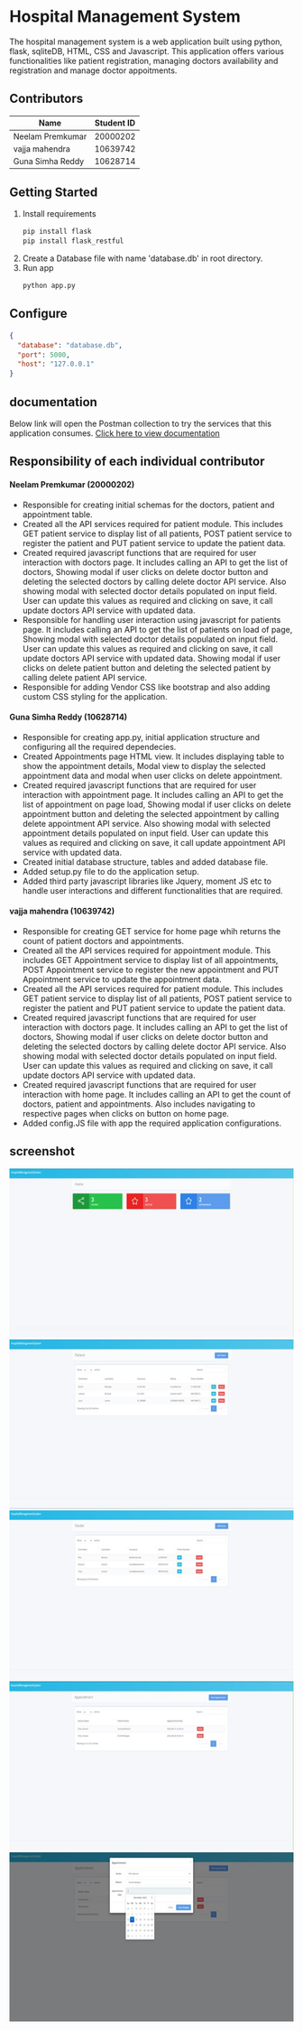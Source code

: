 # Hospital Management System

The hospital management system is a web application built using python, flask, sqliteDB, HTML, CSS and Javascript. 
This application offers various functionalities like patient registration, managing doctors availability and registration and manage doctor appoitments. 
## Contributors
| Name      | Student ID  |
| ----------- | ----------- |
| Neelam Premkumar      | 20000202       |
| vajja mahendra    | 10639742        |
| Guna Simha Reddy     | 10628714        |

## **Getting Started**

1. Install requirements
   ```sh
   pip install flask
   pip install flask_restful
   ```
2. Create a Database file with name 'database.db' in root directory. 
3. Run app
   ```sh
   python app.py
   ```

## Configure

```json
{
  "database": "database.db",
  "port": 5000,
  "host": "127.0.0.1"
}
```
## documentation
Below link will open the Postman collection to try the services that this application consumes. 
[Click here to view documentation](https://documenter.getpostman.com/view/457459/hospitalmanagementsystem/2HQup9)


## Responsibility of each individual contributor

#### Neelam Premkumar (20000202)
* Responsible for creating initial schemas for the doctors, patient and appointment table. 
* Created all the API services required for patient module. This includes GET patient service to display list of all patients, POST patient service to register the patient and PUT patient service to update the patient data. 
* Created required javascript functions that are required for user interaction with doctors page. It includes calling an 
API to get the list of doctors, Showing modal if user clicks on delete doctor button and deleting the selected doctors 
by calling delete doctor API service. Also showing modal with selected doctor details populated on input field. User can update this values as required and clicking on save, it call update doctors API service with updated data. 
* Responsible for handling user interaction using javascript for patients page. It includes calling an 
API to get the list of patients on load of page, Showing modal with selected doctor details populated on input field. User can update this values as required and clicking on save, it call update doctors API service with updated data. Showing modal if user clicks on delete patient button and deleting the selected patient by calling delete patient API service. 
* Responsible for adding Vendor CSS like bootstrap and also adding custom CSS styling for the application.

#### Guna Simha Reddy (10628714) 
* Responsible for creating app.py, initial application structure and configuring all the required dependecies. 
* Created Appointments page HTML view. It includes displaying table to show the appointment details, Modal view to display the selected appointment data and modal when user clicks on delete appointment. 
* Created required javascript functions that are required for user interaction with appointment page. It includes calling an API to get the list of appointment on page load, Showing modal if user clicks on delete appointment button and deleting the selected appointment by calling delete appointment API service. Also showing modal with selected appointment details populated on input field. User can update this values as required and clicking on save, it call update appointment API service with updated data. 
* Created initial database structure, tables and added database file. 
* Added setup.py file to do the application setup. 
* Added third party javascript libraries like Jquery, moment JS etc to handle user interactions and different functionalities that are required.

#### vajja mahendra (10639742)
* Responsible for creating GET service for home page whih returns the count of patient doctors and appointments.
* Created all the API services required for appointment module. This includes GET Appointment service to display list of all appointments, POST Appointment service to register the new appointment and PUT Appointment service to update the appointment data. 
* Created all the API services required for patient module. This includes GET patient service to display list of all patients, POST patient service to register the patient and PUT patient service to update the patient data. 
* Created required javascript functions that are required for user interaction with doctors page. It includes calling an 
API to get the list of doctors, Showing modal if user clicks on delete doctor button and deleting the selected doctors 
by calling delete doctor API service. Also showing modal with selected doctor details populated on input field. User can update this values as required and clicking on save, it call update doctors API service with updated data. 
* Created required javascript functions that are required for user interaction with home page. It includes calling an 
API to get the count of doctors, patient and appointments. Also includes navigating to respective pages when clicks on button on home page. 
*  Added config.JS file with app the required application configurations. 


## screenshot

<a href="../../" target="_blank"><img src="home page screenshot.jpg" height="300"></a>
<a href="../../" target="_blank"><img src="patient details page screenshot.jpg" height="300"></a>
<a href="../../" target="_blank"><img src="Doctor Details page screenshot.jpg" height="300"></a>
<a href="../../" target="_blank"><img src="appointments page screenshot.jpg" height="300"></a>
<a href="../../" target="_blank"><img src="book appointment screenshot.jpg" height="300"></a>






